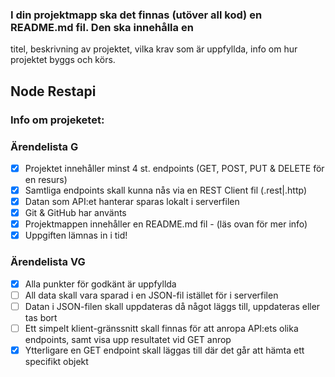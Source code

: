 ### I din projektmapp ska det finnas (utöver all kod) en README.md fil. Den ska innehålla en
 titel, beskrivning av projektet, vilka krav som är uppfyllda, info om hur projektet byggs
 och körs.

## Node Restapi
### Info om projeketet:



### Ärendelista G
- [x] Projektet innehåller minst 4 st. endpoints (GET, POST, PUT & DELETE för en resurs)
- [x] Samtliga endpoints skall kunna nås via en REST Client fil (.rest|.http)
- [x] Datan som API:et hanterar sparas lokalt i serverfilen
- [x] Git & GitHub har använts
- [x] Projektmappen innehåller en README.md fil - (läs ovan för mer info)
- [x] Uppgiften lämnas in i tid!

### Ärendelista VG
- [x] Alla punkter för godkänt är uppfyllda
- [ ] All data skall vara sparad i en JSON-fil istället för i serverfilen
- [ ] Datan i JSON-filen skall uppdateras då något läggs till, uppdateras eller tas bort
- [ ] Ett simpelt klient-gränssnitt skall finnas för att anropa API:ets olika endpoints, samt
      visa upp resultatet vid GET anrop
- [x] Ytterligare en GET endpoint skall läggas till där det går att hämta ett specifikt objekt
